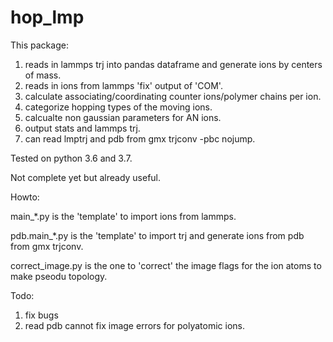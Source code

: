 # hop_lmp

This package:
1. reads in lammps trj into pandas dataframe and generate ions by centers of mass.
2. reads in ions from lammps 'fix' output of 'COM'.
3. calculate associating/coordinating counter ions/polymer chains per ion.
4. categorize hopping types of the moving ions.
5. calcualte non gaussian parameters for AN ions.
6. output stats and lammps trj.
7. can read lmptrj and pdb from gmx trjconv -pbc nojump.

Tested on python 3.6 and 3.7.

Not complete yet but already useful.

Howto:

main_*.py is the 'template' to import ions from lammps.

pdb.main_*.py is the 'template'  to import trj and generate ions from pdb from gmx trjconv.

correct_image.py is the one to 'correct' the image flags for the ion atoms to make pseodu topology.

Todo:

1. fix bugs
2. read pdb cannot fix image errors for polyatomic ions.
